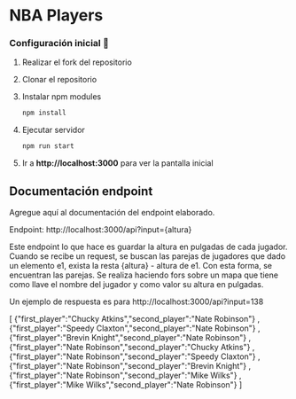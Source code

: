 # NBA Players

### Configuración inicial 🔧

1. Realizar el fork del repositorio

2. Clonar el repositorio

3. Instalar npm modules
   ```bash
   npm install
   ```
4. Ejecutar servidor
   ```bash
   npm run start
   ```
5. Ir a **http://localhost:3000** para ver la pantalla inicial

## Documentación endpoint

Agregue aquí al documentación del endpoint elaborado.

Endpoint: http://localhost:3000/api?input={altura}

Este endpoint lo que hace es guardar la altura en pulgadas de cada jugador. Cuando se recibe un request, se buscan las parejas de jugadores que dado un elemento e1, exista la resta {altura} - altura de e1. Con esta forma, se encuentran las parejas. Se realiza haciendo fors sobre un mapa que tiene como llave el nombre del jugador y como valor su altura en pulgadas.

Un ejemplo de respuesta es para http://localhost:3000/api?input=138

[
{"first_player":"Chucky Atkins","second_player":"Nate Robinson"}
,{"first_player":"Speedy Claxton","second_player":"Nate Robinson"}
,{"first_player":"Brevin Knight","second_player":"Nate Robinson"}
,{"first_player":"Nate Robinson","second_player":"Chucky Atkins"}
,{"first_player":"Nate Robinson","second_player":"Speedy Claxton"}
,{"first_player":"Nate Robinson","second_player":"Brevin Knight"}
,{"first_player":"Nate Robinson","second_player":"Mike Wilks"}
,{"first_player":"Mike Wilks","second_player":"Nate Robinson"}
]


